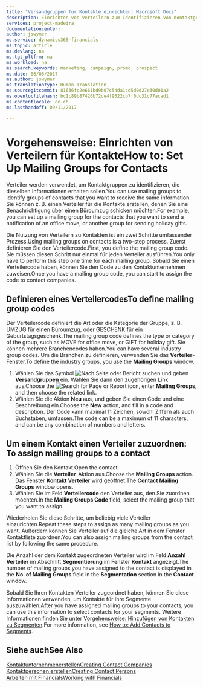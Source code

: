 ```yaml
---
title: "Versandgruppen für Kontakte einrichten| Microsoft Docs"
description: Einrichten von Verteilern zum Identifizieren von Kontaktgruppen, denen die gleichen Informationen zugehen sollen, z. B. Marketingkampagnen oder Promotionen.
services: project-madeira
documentationcenter: 
author: jswymer
ms.service: dynamics365-financials
ms.topic: article
ms.devlang: na
ms.tgt_pltfrm: na
ms.workload: na
ms.search.keywords: marketing, campaign, promo, prospect
ms.date: 06/06/2017
ms.author: jswymer
ms.translationtype: Human Translation
ms.sourcegitcommit: 81636fc2e661bd9b07c54da1cd5d0d27e30d01a2
ms.openlocfilehash: bc1c89b87426b72ce4f9522cb7f0dc31c77acad1
ms.contentlocale: de-ch
ms.lasthandoff: 09/11/2017

---
```

# <a name="how-to-set-up-mailing-groups-for-contacts"></a><span data-ttu-id="161f4-103">Vorgehensweise: Einrichten von Verteilern für Kontakte</span><span class="sxs-lookup"><span data-stu-id="161f4-103">How to: Set Up Mailing Groups for Contacts</span></span>
<span data-ttu-id="161f4-104">Verteiler werden verwendet, um Kontaktgruppen zu identifizieren, die dieselben Informationen erhalten sollen.</span><span class="sxs-lookup"><span data-stu-id="161f4-104">You can use mailing groups to identify groups of contacts that you want to receive the same information.</span></span> <span data-ttu-id="161f4-105">Sie können z. B. einen Verteiler für die Kontakte erstellen, denen Sie eine Benachrichtigung über einen Büroumzug schicken möchten.</span><span class="sxs-lookup"><span data-stu-id="161f4-105">For example, you can set up a mailing group for the contacts that you want to send a notification of an office move, or another group for sending holiday gifts.</span></span>

<span data-ttu-id="161f4-106">Die Nutzung von Verteilern zu Kontakten ist ein zwei Schritte umfassender Prozess.</span><span class="sxs-lookup"><span data-stu-id="161f4-106">Using mailing groups on contacts is a two-step process.</span></span> <span data-ttu-id="161f4-107">Zuerst definieren Sie den Verteilercode.</span><span class="sxs-lookup"><span data-stu-id="161f4-107">First, you define the mailing group code.</span></span> <span data-ttu-id="161f4-108">Sie müssen diesen Schritt nur einmal für jeden Verteiler ausführen.</span><span class="sxs-lookup"><span data-stu-id="161f4-108">You only have to perform this step one time for each mailing group.</span></span> <span data-ttu-id="161f4-109">Sobald Sie einen Verteilercode haben, können Sie den Code zu den Kontaktunternehmen zuweisen.</span><span class="sxs-lookup"><span data-stu-id="161f4-109">Once you have a mailing group code, you can start to assign the code to contact companies.</span></span>

## <a name="to-define-mailing-group-codes"></a><span data-ttu-id="161f4-110">Definieren eines Verteilercodes</span><span class="sxs-lookup"><span data-stu-id="161f4-110">To define mailing group codes</span></span>
<span data-ttu-id="161f4-111">Der Verteilercode definiert die Art oder die Kategorie der Gruppe, z. B. UMZUG für einen Büroumzug, oder GESCHENK für ein Geburtstagsgeschenk.</span><span class="sxs-lookup"><span data-stu-id="161f4-111">The mailing group code defines the type or category of the group, such as MOVE for office move, or GIFT for holiday gift.</span></span> <span data-ttu-id="161f4-112">Sie können mehrere Branchencodes haben.</span><span class="sxs-lookup"><span data-stu-id="161f4-112">You can have several industry group codes.</span></span> <span data-ttu-id="161f4-113">Um die Branchen zu definieren, verwenden Sie das **Verteiler**-Fenster.</span><span class="sxs-lookup"><span data-stu-id="161f4-113">To define the industry groups, you use the **Mailing Groups** window.</span></span>

1. <span data-ttu-id="161f4-114">Wählen Sie das Symbol ![Nach Seite oder Bericht suchen](media/ui-search/search_small.png "Nach Seite oder Bericht suchen") und geben **Versandgruppen** ein. Wählen Sie dann den zugehörigen Link aus.</span><span class="sxs-lookup"><span data-stu-id="161f4-114">Choose the ![Search for Page or Report](media/ui-search/search_small.png "Search for Page or Report icon") icon, enter **Mailing Groups**, and then choose the related link.</span></span>
2. <span data-ttu-id="161f4-115">Wählen Sie die Aktion **Neu** aus, und geben Sie einen Code und eine Beschreibung ein.</span><span class="sxs-lookup"><span data-stu-id="161f4-115">Choose the **New** action, and fill in a code and description.</span></span> <span data-ttu-id="161f4-116">Der Code kann maximal 11 Zeichen, sowohl Ziffern als auch Buchstaben, umfassen.</span><span class="sxs-lookup"><span data-stu-id="161f4-116">The code can be a maximum of 11 characters, and can be any combination of numbers and letters.</span></span>

## <span data-ttu-id="161f4-117"><a name="AssignMailGroupContact">Um einem Kontakt einen Verteiler zuzuordnen:</a></span><span class="sxs-lookup"><span data-stu-id="161f4-117"><a name="AssignMailGroupContact"></a> To assign mailing groups to a contact</span></span>
1. <span data-ttu-id="161f4-118">Öffnen Sie den Kontakt.</span><span class="sxs-lookup"><span data-stu-id="161f4-118">Open the contact.</span></span>
2. <span data-ttu-id="161f4-119">Wählen Sie die **Verteiler**-Aktion aus.</span><span class="sxs-lookup"><span data-stu-id="161f4-119">Choose the **Mailing Groups** action.</span></span> <span data-ttu-id="161f4-120">Das Fenster **Kontakt Verteiler** wird geöffnet.</span><span class="sxs-lookup"><span data-stu-id="161f4-120">The **Contact Mailing Groups** window opens.</span></span>
3. <span data-ttu-id="161f4-121">Wählen Sie im Feld **Verteilercode** den Verteiler aus, den Sie zuordnen möchten.</span><span class="sxs-lookup"><span data-stu-id="161f4-121">In the **Mailing Groups Code** field, select the mailing group that you want to assign.</span></span>

<span data-ttu-id="161f4-122">Wiederholen Sie diese Schritte, um beliebig viele Verteiler einzurichten.</span><span class="sxs-lookup"><span data-stu-id="161f4-122">Repeat these steps to assign as many mailing groups as you want.</span></span> <span data-ttu-id="161f4-123">Außerdem können Sie Verteiler auf die gleiche Art in dem Fenster Kontaktliste zuordnen.</span><span class="sxs-lookup"><span data-stu-id="161f4-123">You can also assign mailing groups from the contact list by following the same procedure.</span></span>

<span data-ttu-id="161f4-124">Die Anzahl der dem Kontakt zugeordneten Verteiler wird im Feld **Anzahl Verteiler** im Abschnitt **Segmentierung** im Fenster **Kontakt** angezeigt.</span><span class="sxs-lookup"><span data-stu-id="161f4-124">The number of mailing groups you have assigned to the contact is displayed in the **No. of Mailing Groups** field in the **Segmentation** section in the **Contact** window.</span></span>

<span data-ttu-id="161f4-125">Sobald Sie Ihren Kontakten Verteiler zugeordnet haben, können Sie diese Informationen verwenden, um Kontakte für Ihre Segmente auszuwählen.</span><span class="sxs-lookup"><span data-stu-id="161f4-125">After you have assigned mailing groups to your contacts, you can use this information to select contacts for your segments.</span></span> <span data-ttu-id="161f4-126">Weitere Informationen finden Sie unter [Vorgehensweise: Hinzufügen von Kontakten zu Segmenten](marketing-add-contact-segment.md).</span><span class="sxs-lookup"><span data-stu-id="161f4-126">For more information, see [How to: Add Contacts to Segments](marketing-add-contact-segment.md).</span></span>

## <a name="see-also"></a><span data-ttu-id="161f4-127">Siehe auch</span><span class="sxs-lookup"><span data-stu-id="161f4-127">See Also</span></span>
[<span data-ttu-id="161f4-128">Kontaktunternehmenerstellen</span><span class="sxs-lookup"><span data-stu-id="161f4-128">Creating Contact Companies</span></span>](marketing-create-contact-companies.md)  
[<span data-ttu-id="161f4-129">Kontaktpersonen erstellen</span><span class="sxs-lookup"><span data-stu-id="161f4-129">Creating Contact Persons</span></span>](marketing-create-contact-persons.md)  
[<span data-ttu-id="161f4-130">Arbeiten mit Financials</span><span class="sxs-lookup"><span data-stu-id="161f4-130">Working with Financials</span></span>](ui-work-product.md)

